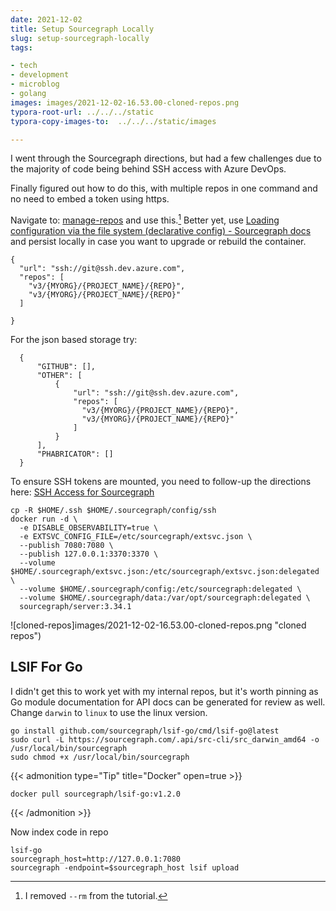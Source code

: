 ```yaml
---
date: 2021-12-02
title: Setup Sourcegraph Locally
slug: setup-sourcegraph-locally
tags:

- tech
- development
- microblog
- golang
images: images/2021-12-02-16.53.00-cloned-repos.png
typora-root-url: ../../../static
typora-copy-images-to:  ../../../static/images

---
```


I went through the Sourcegraph directions, but had a few challenges due to the majority of code being behind SSH access with Azure DevOps.

Finally figured out how to do this, with multiple repos in one command and no need to embed a token using https.

Navigate to: [manage-repos](http://localhost:7080/site-admin/repositories) and use this.[^changes]
Better yet, use [Loading configuration via the file system (declarative config) - Sourcegraph docs](https://docs.sourcegraph.com/admin/config/advanced_config_file) and persist locally in case you want to upgrade or rebuild the container.

    {
      "url": "ssh://git@ssh.dev.azure.com",
      "repos": [
        "v3/{MYORG}/{PROJECT_NAME}/{REPO}",
        "v3/{MYORG}/{PROJECT_NAME}/{REPO}"
      ]

    }

For the json based storage try:

      {
          "GITHUB": [],
          "OTHER": [
              {
                  "url": "ssh://git@ssh.dev.azure.com",
                  "repos": [
                    "v3/{MYORG}/{PROJECT_NAME}/{REPO}",
                    "v3/{MYORG}/{PROJECT_NAME}/{REPO}"
                  ]
              }
          ],
          "PHABRICATOR": []
      }

To ensure SSH tokens are mounted, you need to follow-up the directions here: [SSH Access for Sourcegraph](https://docs.sourcegraph.com/admin/install/docker/operations#ssh-authentication-config-keys-known-hosts)

    cp -R $HOME/.ssh $HOME/.sourcegraph/config/ssh
    docker run -d \
      -e DISABLE_OBSERVABILITY=true \
      -e EXTSVC_CONFIG_FILE=/etc/sourcegraph/extsvc.json \
      --publish 7080:7080 \
      --publish 127.0.0.1:3370:3370 \
      --volume $HOME/.sourcegraph/extsvc.json:/etc/sourcegraph/extsvc.json:delegated \
      --volume $HOME/.sourcegraph/config:/etc/sourcegraph:delegated \
      --volume $HOME/.sourcegraph/data:/var/opt/sourcegraph:delegated \
      sourcegraph/server:3.34.1

![cloned-repos]images/2021-12-02-16.53.00-cloned-repos.png "cloned repos")

## LSIF For Go

I didn't get this to work yet with my internal repos, but it's worth pinning as Go module documentation for API docs can be generated for review as well.
Change `darwin` to `linux` to use the linux version.

    go install github.com/sourcegraph/lsif-go/cmd/lsif-go@latest
    sudo curl -L https://sourcegraph.com/.api/src-cli/src_darwin_amd64 -o /usr/local/bin/sourcegraph
    sudo chmod +x /usr/local/bin/sourcegraph

{{< admonition type="Tip" title="Docker" open=true >}}

    docker pull sourcegraph/lsif-go:v1.2.0

{{< /admonition >}}

Now index code in repo

    lsif-go
    sourcegraph_host=http://127.0.0.1:7080
    sourcegraph -endpoint=$sourcegraph_host lsif upload

[^changes]: I removed `--rm` from the tutorial.
